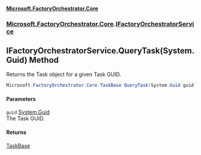 #### [Microsoft.FactoryOrchestrator.Core](./Microsoft-FactoryOrchestrator-Core.md 'Microsoft.FactoryOrchestrator.Core')
### [Microsoft.FactoryOrchestrator.Core](./Microsoft-FactoryOrchestrator-Core.md 'Microsoft.FactoryOrchestrator.Core').[IFactoryOrchestratorService](./Microsoft-FactoryOrchestrator-Core-IFactoryOrchestratorService.md 'Microsoft.FactoryOrchestrator.Core.IFactoryOrchestratorService')
## IFactoryOrchestratorService.QueryTask(System.Guid) Method
Returns the Task object for a given Task GUID.  
```csharp
Microsoft.FactoryOrchestrator.Core.TaskBase QueryTask(System.Guid guid);
```
#### Parameters
<a name='Microsoft-FactoryOrchestrator-Core-IFactoryOrchestratorService-QueryTask(System-Guid)-guid'></a>
`guid` [System.Guid](https://docs.microsoft.com/en-us/dotnet/api/System.Guid 'System.Guid')  
The Task GUID.  
  
#### Returns
[TaskBase](./Microsoft-FactoryOrchestrator-Core-TaskBase.md 'Microsoft.FactoryOrchestrator.Core.TaskBase')  
  
